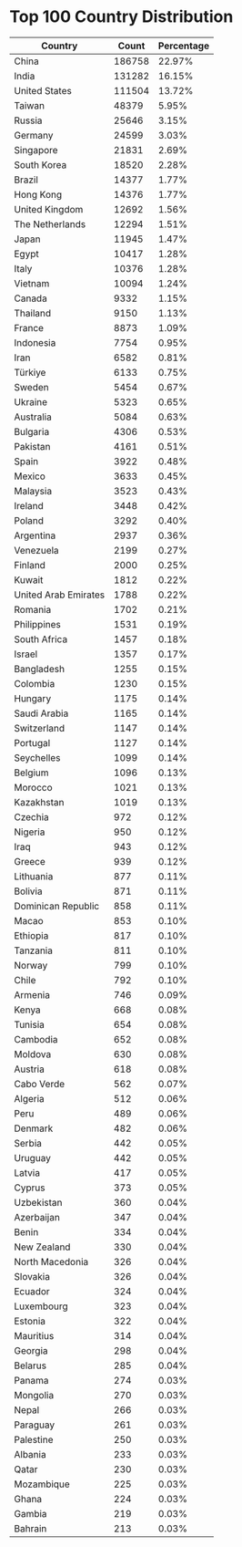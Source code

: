 # Top 100 Country Distribution
| Country | Count | Percentage |
|----|----|----|
| China | 186758 | 22.97% |
| India | 131282 | 16.15% |
| United States | 111504 | 13.72% |
| Taiwan | 48379 | 5.95% |
| Russia | 25646 | 3.15% |
| Germany | 24599 | 3.03% |
| Singapore | 21831 | 2.69% |
| South Korea | 18520 | 2.28% |
| Brazil | 14377 | 1.77% |
| Hong Kong | 14376 | 1.77% |
| United Kingdom | 12692 | 1.56% |
| The Netherlands | 12294 | 1.51% |
| Japan | 11945 | 1.47% |
| Egypt | 10417 | 1.28% |
| Italy | 10376 | 1.28% |
| Vietnam | 10094 | 1.24% |
| Canada | 9332 | 1.15% |
| Thailand | 9150 | 1.13% |
| France | 8873 | 1.09% |
| Indonesia | 7754 | 0.95% |
| Iran | 6582 | 0.81% |
| Türkiye | 6133 | 0.75% |
| Sweden | 5454 | 0.67% |
| Ukraine | 5323 | 0.65% |
| Australia | 5084 | 0.63% |
| Bulgaria | 4306 | 0.53% |
| Pakistan | 4161 | 0.51% |
| Spain | 3922 | 0.48% |
| Mexico | 3633 | 0.45% |
| Malaysia | 3523 | 0.43% |
| Ireland | 3448 | 0.42% |
| Poland | 3292 | 0.40% |
| Argentina | 2937 | 0.36% |
| Venezuela | 2199 | 0.27% |
| Finland | 2000 | 0.25% |
| Kuwait | 1812 | 0.22% |
| United Arab Emirates | 1788 | 0.22% |
| Romania | 1702 | 0.21% |
| Philippines | 1531 | 0.19% |
| South Africa | 1457 | 0.18% |
| Israel | 1357 | 0.17% |
| Bangladesh | 1255 | 0.15% |
| Colombia | 1230 | 0.15% |
| Hungary | 1175 | 0.14% |
| Saudi Arabia | 1165 | 0.14% |
| Switzerland | 1147 | 0.14% |
| Portugal | 1127 | 0.14% |
| Seychelles | 1099 | 0.14% |
| Belgium | 1096 | 0.13% |
| Morocco | 1021 | 0.13% |
| Kazakhstan | 1019 | 0.13% |
| Czechia | 972 | 0.12% |
| Nigeria | 950 | 0.12% |
| Iraq | 943 | 0.12% |
| Greece | 939 | 0.12% |
| Lithuania | 877 | 0.11% |
| Bolivia | 871 | 0.11% |
| Dominican Republic | 858 | 0.11% |
| Macao | 853 | 0.10% |
| Ethiopia | 817 | 0.10% |
| Tanzania | 811 | 0.10% |
| Norway | 799 | 0.10% |
| Chile | 792 | 0.10% |
| Armenia | 746 | 0.09% |
| Kenya | 668 | 0.08% |
| Tunisia | 654 | 0.08% |
| Cambodia | 652 | 0.08% |
| Moldova | 630 | 0.08% |
| Austria | 618 | 0.08% |
| Cabo Verde | 562 | 0.07% |
| Algeria | 512 | 0.06% |
| Peru | 489 | 0.06% |
| Denmark | 482 | 0.06% |
| Serbia | 442 | 0.05% |
| Uruguay | 442 | 0.05% |
| Latvia | 417 | 0.05% |
| Cyprus | 373 | 0.05% |
| Uzbekistan | 360 | 0.04% |
| Azerbaijan | 347 | 0.04% |
| Benin | 334 | 0.04% |
| New Zealand | 330 | 0.04% |
| North Macedonia | 326 | 0.04% |
| Slovakia | 326 | 0.04% |
| Ecuador | 324 | 0.04% |
| Luxembourg | 323 | 0.04% |
| Estonia | 322 | 0.04% |
| Mauritius | 314 | 0.04% |
| Georgia | 298 | 0.04% |
| Belarus | 285 | 0.04% |
| Panama | 274 | 0.03% |
| Mongolia | 270 | 0.03% |
| Nepal | 266 | 0.03% |
| Paraguay | 261 | 0.03% |
| Palestine | 250 | 0.03% |
| Albania | 233 | 0.03% |
| Qatar | 230 | 0.03% |
| Mozambique | 225 | 0.03% |
| Ghana | 224 | 0.03% |
| Gambia | 219 | 0.03% |
| Bahrain | 213 | 0.03% |
